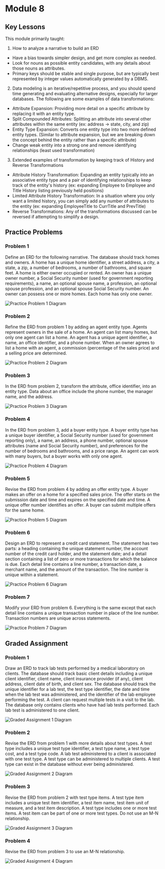 
# Module 8

## Key Lessons

This module primarily taught:

1. How to analyze a narrative to build an ERD

- Have a bias towards simpler design, and get more complex as needed.
- Look for nouns as possible entity candidates, with any details about those nouns as attributes.
- Primary keys should be stable and single purpose, but are typically best represented by integer values automatically generated by a DBMS.

2. Data modeling is an iterative/repetitive process, and you should spend time generating and evaluating alternative designs, especially for larger databases. The following are some examples of data transformations:

- Attribute Expansion: Providing more detail on a specific attribute by replacing it with an entity type.
- Split Compounded Attributes: Splitting an attribute into several other attributes within the same entity (ex: address -> state, city, and zip)
- Entity Type Expansion: Converts one entity type into two more defined entity types. (Similar to attribute expansion, but we are breaking down the concept behind the entity rather than a specific attribute)
- Change weak entity into a strong one and remove identifying relationships (least used transformation)

3. Extended examples of transformation by keeping track of History and Reverse Transformations

- Attribute History Transformation: Expanding an entity typically into an associative entity type and a pair of identifying relationships to keep track of the entity's history (ex: expanding Employee to Employee and Title History listing previously held positions)
- Limited Attribute History Transformation: In a situation where you only want a limited history, you can simply add any number of attributes to the entity (ex: expanding EmployeeTitle to CurrTitle and PrevTitle)
- Reverse Transformations: Any of the transformations discussed can be reversed if attempting to simplify a design.

## Practice Problems

### Problem 1

Define an ERD for the following narrative. The database should track homes and owners. A home has a unique home identifier, a street address, a city, a state, a zip, a number of bedrooms, a number of bathrooms, and square feet. A home is either owner occupied or rented. An owner has a unique owner number, a Social Security number (used for government reporting requirements), a name, an optional spouse name, a profession, an optional spouse profession, and an optional spouse Social Security number. An owner can possess one or more homes. Each home has only one owner.

![Practice Problem 1 Diagram](./images/practice_problem1.png)

### Problem 2

Refine the ERD from problem 1 by adding an agent entity type. Agents represent owners in the sale of a home.  An agent can list many homes, but only one agent can list a home. An agent has a unique agent identifier, a name, an office identifier, and a phone number. When an owner agrees to list a home with an agent, a commission (percentage of the sales price) and a selling price are determined.

![Practice Problem 2 Diagram](./images/practice_problem2.png)

### Problem 3

In the ERD from problem 2, transform the attribute, office identifier, into an entity type. Data about an office include the phone number, the manager name, and the address.

![Practice Problem 3 Diagram](./images/practice_problem3.png)

### Problem 4

In the ERD from problem 3, add a buyer entity type. A buyer entity type has a unique buyer identifier, a Social Security number (used for government reporting only), a name, an address, a phone number, optional spouse attributes (name and Social Security number), and preferences for the number of bedrooms and bathrooms, and a price range. An agent can work with many buyers, but a buyer works with only one agent. 

![Practice Problem 4 Diagram](./images/practice_problem4.png)

### Problem 5

Revise the ERD from problem 4 by adding an offer entity type. A buyer makes an offer on a home for a specified sales price. The offer starts on the submission date and time and expires on the specified date and time. A unique offer number identifies an offer. A buyer can submit multiple offers for the same home.

![Practice Problem 5 Diagram](./images/practice_problem5.png)

### Problem 6

Design an ERD to represent a credit card statement. The statement has two parts: a heading containing the unique statement number, the account number of the credit card holder, and the statement date; and a detail section containing a list of zero or more transactions for which the balance is due. Each detail line contains a line number, a transaction date, a merchant name, and the amount of the transaction. The line number is unique within a statement.

![Practice Problem 6 Diagram](./images/practice_problem6.png)

### Problem 7

Modify your ERD from problem 6. Everything is the same except that each detail line contains a unique transaction number in place of the line number. Transaction numbers are unique across statements.

![Practice Problem 7 Diagram](./images/practice_problem7.png)

## Graded Assignment

### Problem 1

Draw an ERD to track lab tests performed by a medical laboratory on clients. The database should track basic client details including a unique client identifier, client name, client insurance provider (if any), client address, client date of birth, and client sex. The database should track the unique identifier for a lab test, the test type identifier, the date and time when the lab test was administered, and the identifier of the lab employee performing the test. A client can request multiple tests in a visit to the lab. The database only contains clients who have had lab tests performed. Each lab test is administered to one client.

![Graded Assignment 1 Diagram](./images/graded_assignment1.png)

### Problem 2

Revise the ERD from problem 1 with more details about test types. A test type includes a unique test type identifier, a test type name, a test type cost, and a test type code. A lab test administered to a client is associated with one test type. A test type can be administered to multiple clients. A test type can exist in the database without ever being administered.

![Graded Assignment 2 Diagram](./images/graded_assignment2.png)

### Problem 3

Revise the ERD from problem 2 with test type items. A test type item includes a unique test item identifier, a test item name, test item unit of measure, and a test item description. A test type includes one or more test items. A test item can be part of one or more test types. Do not use an M-N relationship.

![Graded Assignment 3 Diagram](./images/graded_assignment3.png)

### Problem 4

Revise the ERD from problem 3 to use an M-N relationship. 

![Graded Assignment 4 Diagram](./images/graded_assignment4.png)
